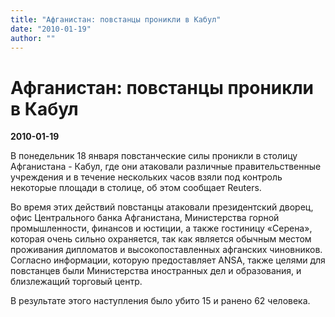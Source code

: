 ```yaml
---
title: "Афганистан: повстанцы проникли в Кабул"
date: "2010-01-19"
author: ""
---
```


# Афганистан: повстанцы проникли в Кабул

**2010-01-19** 

В понедельник 18 января повстанческие силы проникли в столицу Афганистана - Кабул, где они атаковали различные правительственные учреждения и в течение нескольких часов взяли под контроль некоторые площади в столице, об этом сообщает Reuters.

Во время этих действий повстанцы атаковали президентский дворец, офис Центрального банка Афганистана, Министерства горной промышленности, финансов и юстиции, а также гостиницу «Серена», которая очень сильно охраняется, так как является обычным местом проживания дипломатов и высокопоставленных афганских чиновников. Согласно информации, которую предоставляет ANSA, также целями для повстанцев были Министерства иностранных дел и образования, и близлежащий торговый центр.

В результате этого наступления было убито 15 и ранено 62 человека.